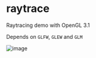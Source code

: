# raytrace
Raytracing demo with OpenGL 3.1

Depends on `GLFW`, `GLEW` and `GLM`

![image](https://user-images.githubusercontent.com/4027037/111251685-a2411780-8607-11eb-9976-ab507c16035a.png)
